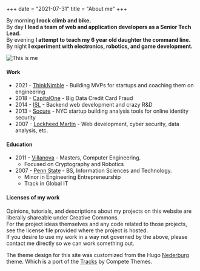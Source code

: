 +++
date = "2021-07-31"
title = "About me"
+++

By morning **I rock climb and bike.**  
By day **I lead a team of web and application developers as a Senior Tech Lead.**  
By evening **I attempt to teach my 6 year old daughter the command line.**  
By night **I experiment with electronics, robotics, and game development.**

![This is me][1]


#### Work
* 2021 - [ThinkNimble](https://www.thinknimble.com/) - Building MVPs for startups and coaching them on engineering 
* 2018 - [CapitalOne](https://www.capitalone.com/) - Big Data Credit Card Fraud
* 2014 - [ISL](https://isl.co) - Backend web development and crazy R&D
* 2013 - [Socure](https://www.socure.com/) - NYC startup building analysis tools for online identity security
* 2007 - [Lockheed Martin](https://lockheedmartin.com) - Web development, cyber security, data analysis, etc.

#### Education
* 2011 - [Villanova](http://www1.villanova.edu/university.html) - Masters, Computer Engineering.
  * Focused on Cryptography and Robotics
* 2007 - [Penn State](https://www.psu.edu/) - BS, Information Sciences and Technology.
  * Minor in Engineering Entrepreneurship
  * Track in Global IT

#### Licenses of my work
Opinions, tutorials, and descriptions about my projects on this website are liberally shareable under Creative Commons.  
For the project ideas themselves and any code related to those projects, see the license file provided where the project is hosted.  
If you desire to use my work in a way not governed by the above, please contact me directly so we can work something out.  

The theme design for this site was customized from the Hugo [Nederburg](https://github.com/appernetic/hugo-nederburg-theme) theme.
Which is a port of the [Tracks](https://www.competethemes.com/tracks/) by Compete Themes.

[1]: /img/ed_iceland.jpeg
